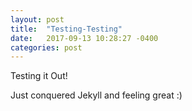 ```yaml
---
layout: post
title:  "Testing-Testing"
date:   2017-09-13 10:28:27 -0400
categories: post
---
```


Testing it Out!

Just conquered Jekyll and feeling great :) 
